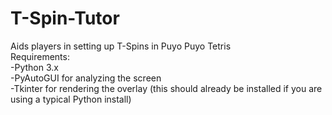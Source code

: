 # T-Spin-Tutor  
Aids players in setting up T-Spins in Puyo Puyo Tetris  
Requirements:  
-Python 3.x  
-PyAutoGUI for analyzing the screen  
-Tkinter for rendering the overlay (this should already be installed if you are using a typical Python install)  